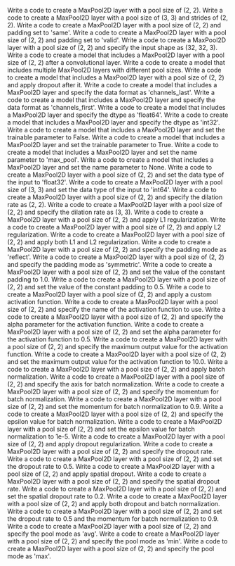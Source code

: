 Write a code to create a MaxPool2D layer with a pool size of (2, 2).
Write a code to create a MaxPool2D layer with a pool size of (3, 3) and strides of (2, 2).
Write a code to create a MaxPool2D layer with a pool size of (2, 2) and padding set to 'same'.
Write a code to create a MaxPool2D layer with a pool size of (2, 2) and padding set to 'valid'.
Write a code to create a MaxPool2D layer with a pool size of (2, 2) and specify the input shape as (32, 32, 3).
Write a code to create a model that includes a MaxPool2D layer with a pool size of (2, 2) after a convolutional layer.
Write a code to create a model that includes multiple MaxPool2D layers with different pool sizes.
Write a code to create a model that includes a MaxPool2D layer with a pool size of (2, 2) and apply dropout after it.
Write a code to create a model that includes a MaxPool2D layer and specify the data format as 'channels_last'.
Write a code to create a model that includes a MaxPool2D layer and specify the data format as 'channels_first'.
Write a code to create a model that includes a MaxPool2D layer and specify the dtype as 'float64'.
Write a code to create a model that includes a MaxPool2D layer and specify the dtype as 'int32'.
Write a code to create a model that includes a MaxPool2D layer and set the trainable parameter to False.
Write a code to create a model that includes a MaxPool2D layer and set the trainable parameter to True.
Write a code to create a model that includes a MaxPool2D layer and set the name parameter to 'max_pool'.
Write a code to create a model that includes a MaxPool2D layer and set the name parameter to None.
Write a code to create a MaxPool2D layer with a pool size of (2, 2) and set the data type of the input to 'float32'.
Write a code to create a MaxPool2D layer with a pool size of (3, 3) and set the data type of the input to 'int64'.
Write a code to create a MaxPool2D layer with a pool size of (2, 2) and specify the dilation rate as (2, 2).
Write a code to create a MaxPool2D layer with a pool size of (2, 2) and specify the dilation rate as (3, 3).
Write a code to create a MaxPool2D layer with a pool size of (2, 2) and apply L1 regularization.
Write a code to create a MaxPool2D layer with a pool size of (2, 2) and apply L2 regularization.
Write a code to create a MaxPool2D layer with a pool size of (2, 2) and apply both L1 and L2 regularization.
Write a code to create a MaxPool2D layer with a pool size of (2, 2) and specify the padding mode as 'reflect'.
Write a code to create a MaxPool2D layer with a pool size of (2, 2) and specify the padding mode as 'symmetric'.
Write a code to create a MaxPool2D layer with a pool size of (2, 2) and set the value of the constant padding to 1.0.
Write a code to create a MaxPool2D layer with a pool size of (2, 2) and set the value of the constant padding to 0.5.
Write a code to create a MaxPool2D layer with a pool size of (2, 2) and apply a custom activation function.
Write a code to create a MaxPool2D layer with a pool size of (2, 2) and specify the name of the activation function to use.
Write a code to create a MaxPool2D layer with a pool size of (2, 2) and specify the alpha parameter for the activation function.
Write a code to create a MaxPool2D layer with a pool size of (2, 2) and set the alpha parameter for the activation function to 0.5.
Write a code to create a MaxPool2D layer with a pool size of (2, 2) and specify the maximum output value for the activation function.
Write a code to create a MaxPool2D layer with a pool size of (2, 2) and set the maximum output value for the activation function to 10.0.
Write a code to create a MaxPool2D layer with a pool size of (2, 2) and apply batch normalization.
Write a code to create a MaxPool2D layer with a pool size of (2, 2) and specify the axis for batch normalization.
Write a code to create a MaxPool2D layer with a pool size of (2, 2) and specify the momentum for batch normalization.
Write a code to create a MaxPool2D layer with a pool size of (2, 2) and set the momentum for batch normalization to 0.9.
Write a code to create a MaxPool2D layer with a pool size of (2, 2) and specify the epsilon value for batch normalization.
Write a code to create a MaxPool2D layer with a pool size of (2, 2) and set the epsilon value for batch normalization to 1e-5.
Write a code to create a MaxPool2D layer with a pool size of (2, 2) and apply dropout regularization.
Write a code to create a MaxPool2D layer with a pool size of (2, 2) and specify the dropout rate.
Write a code to create a MaxPool2D layer with a pool size of (2, 2) and set the dropout rate to 0.5.
Write a code to create a MaxPool2D layer with a pool size of (2, 2) and apply spatial dropout.
Write a code to create a MaxPool2D layer with a pool size of (2, 2) and specify the spatial dropout rate.
Write a code to create a MaxPool2D layer with a pool size of (2, 2) and set the spatial dropout rate to 0.2.
Write a code to create a MaxPool2D layer with a pool size of (2, 2) and apply both dropout and batch normalization.
Write a code to create a MaxPool2D layer with a pool size of (2, 2) and set the dropout rate to 0.5 and the momentum for batch normalization to 0.9.
Write a code to create a MaxPool2D layer with a pool size of (2, 2) and specify the pool mode as 'avg'.
Write a code to create a MaxPool2D layer with a pool size of (2, 2) and specify the pool mode as 'min'.
Write a code to create a MaxPool2D layer with a pool size of (2, 2) and specify the pool mode as 'max'.